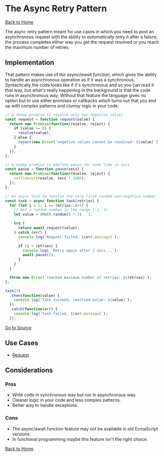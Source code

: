 # The Async Retry Pattern #

[Back to Home](../../../)

The async retry pattern meant for use cases in which you need to post an asynchronous request with the ability to *automatically retry* it after a failure, the process completes either way you get the request resolved or you reach the maximum number of retries.

## Implementation ##

That pattern makes use of the *async/await function*, which gives the ability to handle an asynchronous operation as if it was a synchronous. Syntactically the code looks like if it's synchronous and so you can read it that way, but what's really happening in the background is that the code runs in asynchronous way. Without that feature the language gives no option but to use either promises or callbacks which turns out that you end up with complex patterns and clumsy logic in your code.

```JavaScript
// A dummy promise to resolve only non-negative values
const request = function request(value) {
  return new Promise(function(resolve, reject) {
    if (value >= 0) {
      resolve(value);
    } else {
      reject(new Error(`negative values cannot be resolved: ${value}`));
    }
  });
};

// A dummy promise to emulate pause for some time in secs
const pause = function pause(secs) {
  return new Promise(function(resolve, reject) {
    setTimeout(resolve, secs * 1000);
  });
};

// An async task to resolve the very first random non-negative number
const task = async function task(retries) {
  for (let i = 1; i <= retries; i++) {
    // Get a random number in the range [-1, 1)
    let value = (Math.random() * 2) - 1;

    try {
      return await request(value);
    } catch (err) {
      console.log(`Request failed, ${err.message}`);

      if (i < retries) {
        console.log(` Retry again after 2 secs...`);
        await pause(2);
      }
    }
  }

  throw new Error(`reached maximum number of retries: ${retries}`);
};

task(3)
  .then(function(value) {
    console.log(`Task succeed, resolved value: ${value}`);
  })
  .catch(function(err) {
    console.log(`Task failed, ${err.message}`);
  });
```

[Go to Source](index.js)

## Use Cases ##
* [Request](request.js)

## Considerations ##

### Pros ###
* Write code in synchronous way but run in asynchronous way.
* Cleaner logic in your code and less complex patterns.
* Better way to handle exceptions.

### Cons ###
* The async/await function feature may not be available in old EcmaScript versions.
* In functional programming maybe this feature isn't the right choice.


[Back to Home](../../../)
